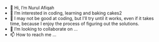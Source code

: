 - 👋 Hi, I’m Nurul Afiqah
- 👀 I’m interested in coding, learning and baking cakes2
- 🌱 I may not be good at coding, but I'll try until it works, even if it takes time, because I enjoy the process of figuring out the solutions.
- 💞️ I’m looking to collaborate on ...
- 📫 How to reach me ...

<!---
fieqasam/fieqasam is a ✨ special ✨ repository because its `README.md` (this file) appears on your GitHub profile.
You can click the Preview link to take a look at your changes.
--->

